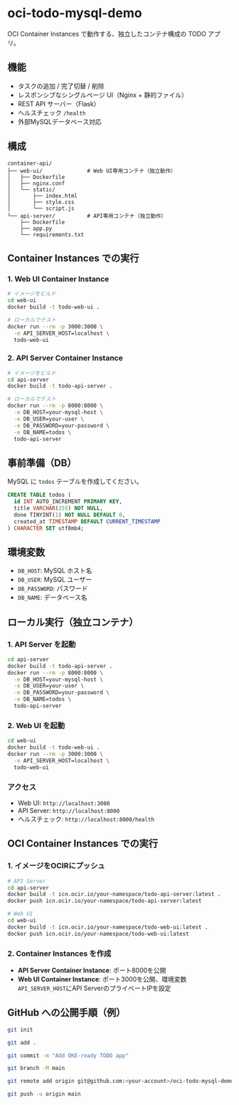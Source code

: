 # oci-todo-mysql-demo

OCI Container Instances で動作する、独立したコンテナ構成の TODO アプリ。

## 機能
- タスクの追加 / 完了切替 / 削除
- レスポンシブなシングルページ UI（Nginx + 静的ファイル）
- REST API サーバー（Flask）
- ヘルスチェック `/health`
- 外部MySQLデータベース対応

## 構成
```
container-api/
├── web-ui/              # Web UI専用コンテナ（独立動作）
│   ├── Dockerfile
│   ├── nginx.conf
│   └── static/
│       ├── index.html
│       ├── style.css
│       └── script.js
└── api-server/          # API専用コンテナ（独立動作）
    ├── Dockerfile
    ├── app.py
    └── requirements.txt
```

## Container Instances での実行

### 1. Web UI Container Instance
```bash
# イメージをビルド
cd web-ui
docker build -t todo-web-ui .

# ローカルでテスト
docker run --rm -p 3000:3000 \
  -e API_SERVER_HOST=localhost \
  todo-web-ui
```

### 2. API Server Container Instance
```bash
# イメージをビルド
cd api-server
docker build -t todo-api-server .

# ローカルでテスト
docker run --rm -p 8000:8000 \
  -e DB_HOST=your-mysql-host \
  -e DB_USER=your-user \
  -e DB_PASSWORD=your-password \
  -e DB_NAME=todos \
  todo-api-server
```

## 事前準備（DB）
MySQL に `todos` テーブルを作成してください。

```sql
CREATE TABLE todos (
  id INT AUTO_INCREMENT PRIMARY KEY,
  title VARCHAR(255) NOT NULL,
  done TINYINT(1) NOT NULL DEFAULT 0,
  created_at TIMESTAMP DEFAULT CURRENT_TIMESTAMP
) CHARACTER SET utf8mb4;
```

## 環境変数
- `DB_HOST`: MySQL ホスト名
- `DB_USER`: MySQL ユーザー
- `DB_PASSWORD`: パスワード
- `DB_NAME`: データベース名

## ローカル実行（独立コンテナ）

### 1. API Server を起動
```bash
cd api-server
docker build -t todo-api-server .
docker run --rm -p 8000:8000 \
  -e DB_HOST=your-mysql-host \
  -e DB_USER=your-user \
  -e DB_PASSWORD=your-password \
  -e DB_NAME=todos \
  todo-api-server
```

### 2. Web UI を起動
```bash
cd web-ui
docker build -t todo-web-ui .
docker run --rm -p 3000:3000 \
  -e API_SERVER_HOST=localhost \
  todo-web-ui
```

### アクセス
- Web UI: `http://localhost:3000`
- API Server: `http://localhost:8000`
- ヘルスチェック: `http://localhost:8000/health`

## OCI Container Instances での実行

### 1. イメージをOCIRにプッシュ
```bash
# API Server
cd api-server
docker build -t icn.ocir.io/your-namespace/todo-api-server:latest .
docker push icn.ocir.io/your-namespace/todo-api-server:latest

# Web UI
cd web-ui
docker build -t icn.ocir.io/your-namespace/todo-web-ui:latest .
docker push icn.ocir.io/your-namespace/todo-web-ui:latest
```

### 2. Container Instances を作成
- **API Server Container Instance**: ポート8000を公開
- **Web UI Container Instance**: ポート3000を公開、環境変数`API_SERVER_HOST`にAPI ServerのプライベートIPを設定

## GitHub への公開手順（例）
```bash
git init

git add .

git commit -m "Add OKE-ready TODO app"

git branch -M main

git remote add origin git@github.com:<your-account>/oci-todo-mysql-demo.git

git push -u origin main
```
